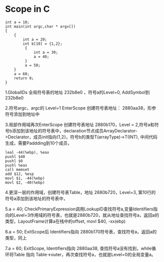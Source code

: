 # Scope in C
```
int a = 10;
int main(int argc,char * argv[]) 
{
    {
        int a = 20;
        int b[10] = {1,2};
         { 
             int a = 30;
             a = 40; 
         }
         a = 50; 
    }
    a = 60;
    return 0;
}   
```
1.GlobalIDs 全局符号表的地址 232b8e0 ，符号a的Level=0, AddSymbol到 232b8e0

2.符号argc，argc的 Level=1 EnterScope 创建符号表地址： 2880aa38，形参符号添加到地址中

3.局部作用域再次EnterScope 创建符号表地址 2880b170，Level = 2,符号a和符号b添加到该地址的符号表中，declaration节点成员ArrayDeclarator->Declarator，成员init指向{1,2}，符号b的类型T(arrayType)->T(INT), 中间代码生成，需要Paddding到10个成员，
```
leal -44(%ebp), %eax
pushl $40
pushl $0
pushl %eax
call memset
add $12, %esp
movl $1, -44(%ebp)
movl $2, -40(%ebp)
```

4.更深一层的作用域，创建符号表Table，地址 2880b720，Level=3, 第10行的符号a添加到该地址的符号表中，

5.a = 40; CheckPrimaryExpression调用LookupID查找符号a,变量Identifiers指向的Level=3作用域的符号表，也就是2880b720，就从地址查找符号a，返回a的类型，LayoutFrame计算a在栈中的offset, movl $40, -xx(ebp)

6.a = 50; ExitScope后 Identifiers指向 2880b170符号表，查找符号a，返回a的类型，同上

7.a = 60; ExitScope, Identifiers指向 2880aa38, 查找符号a没有找到，while循环将Table 指向 Table->outer，再次查找符号a，也就是Level=0的全局变量a。